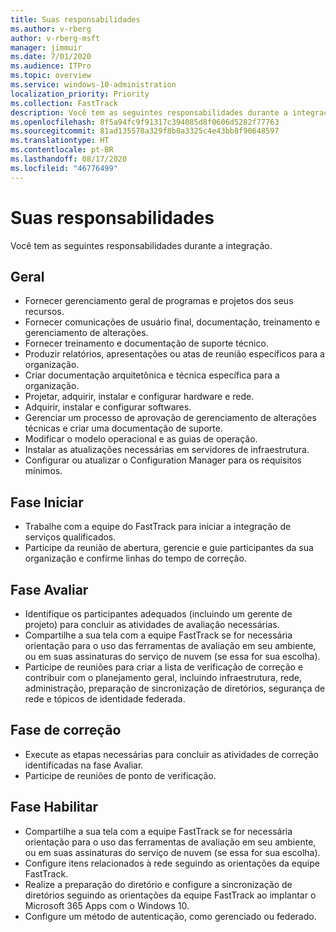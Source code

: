 ```yaml
---
title: Suas responsabilidades
ms.author: v-rberg
author: v-rberg-msft
manager: jimmuir
ms.date: 7/01/2020
ms.audience: ITPro
ms.topic: overview
ms.service: windows-10-administration
localization_priority: Priority
ms.collection: FastTrack
description: Você tem as seguintes responsabilidades durante a integração do Windows 10.
ms.openlocfilehash: 8f5a94fc9f91317c394085d8f0606d5282f77763
ms.sourcegitcommit: 81ad135578a329f8b0a3325c4e43bb8f90648597
ms.translationtype: HT
ms.contentlocale: pt-BR
ms.lasthandoff: 08/17/2020
ms.locfileid: "46776499"
---
```

# <a name="your-responsibilities"></a>Suas responsabilidades

Você tem as seguintes responsabilidades durante a integração.

## <a name="general"></a>Geral

- Fornecer gerenciamento geral de programas e projetos dos seus recursos.
- Fornecer comunicações de usuário final, documentação, treinamento e gerenciamento de alterações.
- Fornecer treinamento e documentação de suporte técnico.
- Produzir relatórios, apresentações ou atas de reunião específicos para a organização.
- Criar documentação arquitetônica e técnica específica para a organização.
- Projetar, adquirir, instalar e configurar hardware e rede.
- Adquirir, instalar e configurar softwares.
- Gerenciar um processo de aprovação de gerenciamento de alterações técnicas e criar uma documentação de suporte.
- Modificar o modelo operacional e as guias de operação.
- Instalar as atualizações necessárias em servidores de infraestrutura.
- Configurar ou atualizar o Configuration Manager para os requisitos mínimos.

## <a name="initiate-phase"></a>Fase Iniciar

- Trabalhe com a equipe do FastTrack para iniciar a integração de serviços qualificados.
- Participe da reunião de abertura, gerencie e guie participantes da sua organização e confirme linhas do tempo de correção.

## <a name="assess-phase"></a>Fase Avaliar

- Identifique os participantes adequados (incluindo um gerente de projeto) para concluir as atividades de avaliação necessárias.
- Compartilhe a sua tela com a equipe FastTrack se for necessária orientação para o uso das ferramentas de avaliação em seu ambiente, ou em suas assinaturas do serviço de nuvem (se essa for sua escolha).
- Participe de reuniões para criar a lista de verificação de correção e contribuir com o planejamento geral, incluindo infraestrutura, rede, administração, preparação de sincronização de diretórios, segurança de rede e tópicos de identidade federada.

## <a name="remediate-phase"></a>Fase de correção

- Execute as etapas necessárias para concluir as atividades de correção identificadas na fase Avaliar.
- Participe de reuniões de ponto de verificação.

## <a name="enable-phase"></a>Fase Habilitar

- Compartilhe a sua tela com a equipe FastTrack se for necessária orientação para o uso das ferramentas de avaliação em seu ambiente, ou em suas assinaturas do serviço de nuvem (se essa for sua escolha).
- Configure itens relacionados à rede seguindo as orientações da equipe FastTrack.
- Realize a preparação do diretório e configure a sincronização de diretórios seguindo as orientações da equipe FastTrack ao implantar o Microsoft 365 Apps com o Windows 10.
- Configure um método de autenticação, como gerenciado ou federado.

